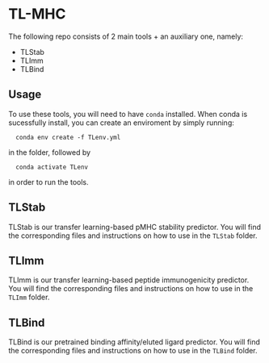 # TL-MHC

The following repo consists of 2 main tools + an auxiliary one, namely:
- TLStab
- TLImm
- TLBind

## Usage

To use these tools, you will need to have `conda` installed. When conda is sucessfully install, you can create an enviroment by simply running:
```
  conda env create -f TLenv.yml
```
in the folder, followed by
```
  conda activate TLenv
```
in order to run the tools. 

## TLStab

TLStab is our transfer learning-based pMHC stability predictor. You will find the corresponding files and instructions on how to use in the `TLStab` folder. 


## TLImm

TLImm is our transfer learning-based peptide immunogenicity predictor. You will find the corresponding files and instructions on how to use in the `TLImm` folder.

## TLBind

TLBind is our pretrained binding affinity/eluted ligard predictor. You will find the corresponding files and instructions on how to use in the `TLBind` folder.
